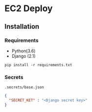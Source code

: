 # EC2 Deploy

## Installation

### Requirements

- Python(3.6)
- Django (2.1)

```
pip install -r requirements.txt
```

### Secrets

`.secrets/base.json`

```json
{
  "SECRET_KET" : "<Django secret key>"
}
```